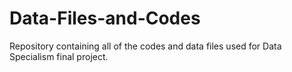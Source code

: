 # Data-Files-and-Codes
Repository containing all of the codes and data files used for Data Specialism final project.
